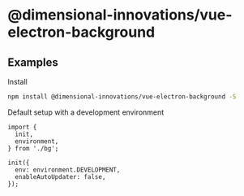 # @dimensional-innovations/vue-electron-background


## Examples

Install
```bash
npm install @dimensional-innovations/vue-electron-background -S
```

Default setup with a development environment
```
import {
  init,
  environment,
} from './bg';

init({
  env: environment.DEVELOPMENT,
  enableAutoUpdater: false,
});
```